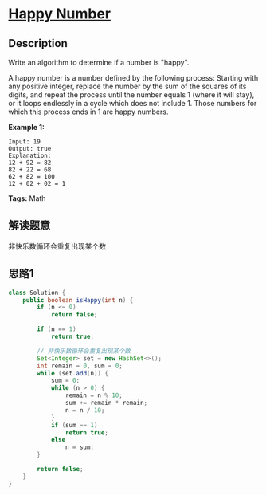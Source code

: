 # [Happy Number][title]

## Description

Write an algorithm to determine if a number is "happy".

A happy number is a number defined by the following process: Starting with any positive integer, replace the number by the sum of the squares of its digits, and repeat the process until the number equals 1 (where it will stay), or it loops endlessly in a cycle which does not include 1. Those numbers for which this process ends in 1 are happy numbers.

**Example 1:**

```
Input: 19
Output: true
Explanation: 
12 + 92 = 82
82 + 22 = 68
62 + 82 = 100
12 + 02 + 02 = 1
```

**Tags:** Math


## 解读题意
非快乐数循环会重复出现某个数

## 思路1 

```java
class Solution {
    public boolean isHappy(int n) {
        if (n <= 0)
            return false;

        if (n == 1)
            return true;

        // 非快乐数循环会重复出现某个数
        Set<Integer> set = new HashSet<>();
        int remain = 0, sum = 0;
        while (set.add(n)) {
            sum = 0;
            while (n > 0) {
                remain = n % 10;
                sum += remain * remain;
                n = n / 10;
            }
            if (sum == 1)
                return true;
            else
                n = sum;
        }

        return false;
    }
}
```

[title]: https://leetcode.com/problems/happy-number/